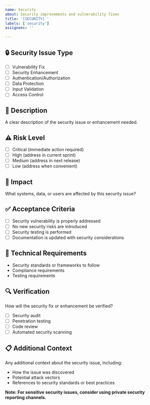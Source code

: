 ```yaml
---
name: Security
about: Security improvements and vulnerability fixes
title: '[SECURITY] '
labels: ['security']
assignees: ''

---
```


## 🔒 Security Issue Type
- [ ] Vulnerability Fix
- [ ] Security Enhancement
- [ ] Authentication/Authorization
- [ ] Data Protection
- [ ] Input Validation
- [ ] Access Control

## 📝 Description
A clear description of the security issue or enhancement needed.

## ⚠️ Risk Level
- [ ] Critical (immediate action required)
- [ ] High (address in current sprint)
- [ ] Medium (address in next release)
- [ ] Low (address when convenient)

## 🎯 Impact
What systems, data, or users are affected by this security issue?

## ✅ Acceptance Criteria
- [ ] Security vulnerability is properly addressed
- [ ] No new security risks are introduced
- [ ] Security testing is performed
- [ ] Documentation is updated with security considerations

## 🔧 Technical Requirements
- Security standards or frameworks to follow
- Compliance requirements
- Testing requirements

## 🔍 Verification
How will the security fix or enhancement be verified?
- [ ] Security audit
- [ ] Penetration testing
- [ ] Code review
- [ ] Automated security scanning

## 📋 Additional Context
Any additional context about the security issue, including:
- How the issue was discovered
- Potential attack vectors
- References to security standards or best practices

**Note: For sensitive security issues, consider using private security reporting channels.**